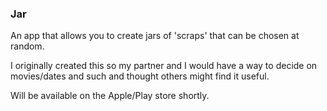 ### Jar

An app that allows you to create jars of 'scraps' that can be chosen at random.

I originally created this so my partner and I would have a way to decide on movies/dates and such and thought others might find it useful.

Will be available on the Apple/Play store shortly.
